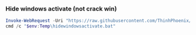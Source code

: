 ### Hide windows activate (not crack win)
```ps1
Invoke-WebRequest -Uri "https://raw.githubusercontent.com/ThinhPhoenix/winstorm/refs/heads/main/hidewindowsactivate.bat" -OutFile "$env:Temp\hidewindowsactivate.bat"
cmd /c "$env:Temp\hidewindowsactivate.bat"
```
